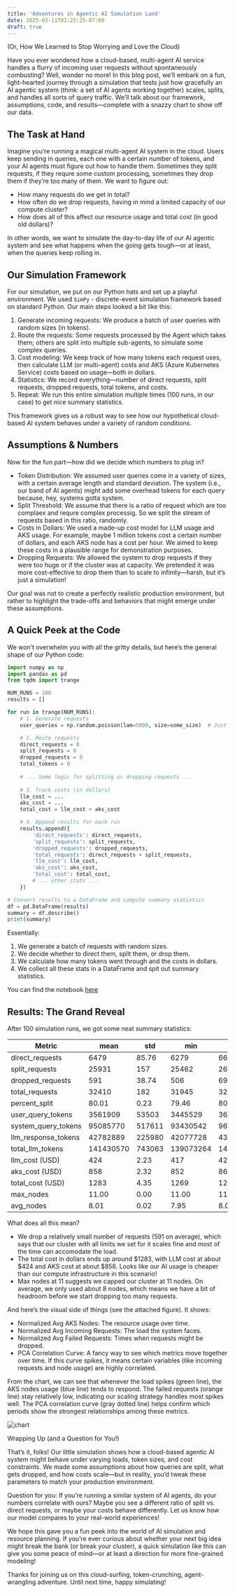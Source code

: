 ```yaml
---
title: 'Adventures in Agentic AI Simulation Land'
date: 2025-03-11T01:25:25-07:00
draft: true
---
```


(Or, How We Learned to Stop Worrying and Love the Cloud)

Have you ever wondered how a cloud-based, multi-agent AI service handles a flurry of incoming user requests without spontaneously combusting? Well, wonder no more! In this blog post, we’ll embark on a fun, light-hearted journey through a simulation that tests just how gracefully an AI agentic system (think: a set of AI agents working together) scales, splits, and handles all sorts of query traffic. We’ll talk about our framework, assumptions, code, and results—complete with a snazzy chart to show off our data.

<!--more-->

## The Task at Hand

Imagine you’re running a magical multi-agent AI system in the cloud. Users keep sending in queries, each one with a certain number of tokens, and your AI agents must figure out how to handle them. Sometimes they split requests, if they requre some custom processing, sometimes they drop them if they’re too many of them. We want to figure out:

- How many requests do we get in total?
- How often do we drop requests, having in mind a limited capacity of our compute cluster?
- How does all of this affect our resource usage and total cost (in good old dollars)?

In other words, we want to simulate the day-to-day life of our AI agentic system and see what happens when the going gets tough—or at least, when the queries keep rolling in.

## Our Simulation Framework

For our simulation, we put on our Python hats and set up a playful environment. We used `SimPy` - discrete-event simulation framework based on standard Python. Our main steps looked a bit like this:

1.	Generate incoming requests: We produce a batch of user queries with random sizes (in tokens).
2.	Route the requests: Some requests processed by the Agent which takes them; others are split into multiple sub-agents, to simulate some complex queries.
3.	Cost modeling: We keep track of how many tokens each request uses, then calculate LLM (or multi-agent) costs and AKS (Azure Kubernetes Service) costs based on usage—both in dollars.
4.	Statistics: We record everything—number of direct requests, split requests, dropped requests, total tokens, and costs.
5.	Repeat: We run this entire simulation multiple times (100 runs, in our case) to get nice summary statistics.

This framework gives us a robust way to see how our hypothetical cloud-based AI system behaves under a variety of random conditions.


## Assumptions & Numbers

Now for the fun part—how did we decide which numbers to plug in?

- Token Distribution: We assumed user queries come in a variety of sizes, with a certain average length and standard deviation. The system (i.e., our band of AI agents) might add some overhead tokens for each query because, hey, systems gotta system.
- Split Threshold: We assume that there is a ratio of request which are too complaex and requre complex processig. So we split the stream of requests based in this ratio, randomly.
- Costs in Dollars: We used a made-up cost model for LLM usage and AKS usage. For example, maybe 1 million tokens cost a certain number of dollars, and each AKS node has a cost per hour. We aimed to keep these costs in a plausible range for demonstration purposes.
- Dropping Requests: We allowed the system to drop requests if they were too huge or if the cluster was at capacity. We pretended it was more cost-effective to drop them than to scale to infinity—harsh, but it’s just a simulation!

Our goal was not to create a perfectly realistic production environment, but rather to highlight the trade-offs and behaviors that might emerge under these assumptions.

## A Quick Peek at the Code

We won’t overwhelm you with all the gritty details, but here’s the general shape of our Python code:

```python
import numpy as np
import pandas as pd
from tqdm import trange

NUM_RUNS = 100
results = []

for run in trange(NUM_RUNS):
    # 1. Generate requests
    user_queries = np.random.poisson(lam=5000, size=some_size)  # Just an example

    # 2. Route requests
    direct_requests = 0
    split_requests = 0
    dropped_requests = 0
    total_tokens = 0
    
    # ... Some logic for splitting or dropping requests ...
    
    # 3. Track costs (in dollars)
    llm_cost = ...
    aks_cost = ...
    total_cost = llm_cost + aks_cost

    # 4. Append results for each run
    results.append({
        'direct_requests': direct_requests,
        'split_requests': split_requests,
        'dropped_requests': dropped_requests,
        'total_requests': direct_requests + split_requests,
        'llm_cost': llm_cost,
        'aks_cost': aks_cost,
        'total_cost': total_cost,
        # ... other stats ...
    })

# Convert results to a DataFrame and compute summary statistics
df = pd.DataFrame(results)
summary = df.describe()
print(summary)
```

Essentially:
1. We generate a batch of requests with random sizes.
2. We decide whether to direct them, split them, or drop them.
3. We calculate how many tokens went through and the costs in dollars.
4. We collect all these stats in a DataFrame and spit out summary statistics.

You can find the notebook [here](https://github.com/eosfor/scripting-notes/blob/8d0af479302fd43f40b73627d16f72d8a12c7d79/notebooks/en/agentic-ai-infra-simulation/sim.ipynb)

## Results: The Grand Reveal

After 100 simulation runs, we got some neat summary statistics:

| Metric                | mean       | std     | min       | max       |
|-----------------------|------------|---------|-----------|-----------|
| direct_requests       | 6479       | 85.76   | 6279      | 6641      |
| split_requests        | 25931      | 157     | 25462     | 26347     |
| dropped_requests      | 591        | 38.74   | 506       | 696       |
| total_requests        | 32410      | 182     | 31945     | 32823     |
| percent_split         | 80.01      | 0.23    | 79.46     | 80.60     |
| user_query_tokens     | 3561909    | 53503   | 3445529   | 3669273   |
| system_query_tokens   | 95085770   | 517611  | 93430542  | 96296984  |
| llm_response_tokens   | 42782889   | 225980  | 42077728  | 43267966  |
| total_llm_tokens      | 141430570  | 743063  | 139073264 | 143077558 |
| llm_cost (USD)        | 424        | 2.23    | 417       | 429       |
| aks_cost (USD)        | 858        | 2.32    | 852       | 864       |
| total_cost (USD)      | 1283       | 4.35    | 1269      | 1293      |
| max_nodes             | 11.00      | 0.00    | 11.00     | 11.00     |
| avg_nodes             | 8.01       | 0.02    | 7.95      | 8.07      |

What does all this mean?

- We drop a relatively small number of requests (591 on average), which says that our cluster with all limits we set for it scales fine and most of the time can accomodate the load.
- The total cost in dollars ends up around $1283, with LLM cost at about $424 and AKS cost at about $858. Looks like our AI usage is cheaper than our compute infrastructure in this scenario!
- Max nodes at 11 suggests we capped our cluster at 11 nodes. On average, we only used about 8 nodes, which means we have a bit of headroom before we start dropping too many requests.

And here’s the visual side of things (see the attached figure). It shows:
- Normalized Avg AKS Nodes: The resource usage over time.
- Normalized Avg Incoming Requests: The load the system faces.
- Normalized Avg Failed Requests: Times when requests might be dropped.
- PCA Correlation Curve: A fancy way to see which metrics move together over time. If this curve spikes, it means certain variables (like incoming requests and node usage) are highly correlated.

From the chart, we can see that whenever the load spikes (green line), the AKS nodes usage (blue line) tends to respond. The failed requests (orange line) stay relatively low, indicating our scaling strategy handles most spikes well. The PCA correlation curve (gray dotted line) helps confirm which periods show the strongest relationships among these metrics.

![chart](chart.jpeg)

Wrapping Up (and a Question for You!)

That’s it, folks! Our little simulation shows how a cloud-based agentic AI system might behave under varying loads, token sizes, and cost constraints. We made some assumptions about how queries are split, what gets dropped, and how costs scale—but in reality, you’d tweak these parameters to match your production environment.

Question for you: If you’re running a similar system of AI agents, do your numbers correlate with ours? Maybe you see a different ratio of split vs. direct requests, or maybe your costs behave differently. Let us know how our model compares to your real-world experiences!

We hope this gave you a fun peek into the world of AI simulation and resource planning. If you’re ever curious about whether your next big idea might break the bank (or break your cluster), a quick simulation like this can give you some peace of mind—or at least a direction for more fine-grained modeling!

Thanks for joining us on this cloud-surfing, token-crunching, agent-wrangling adventure. Until next time, happy simulating!